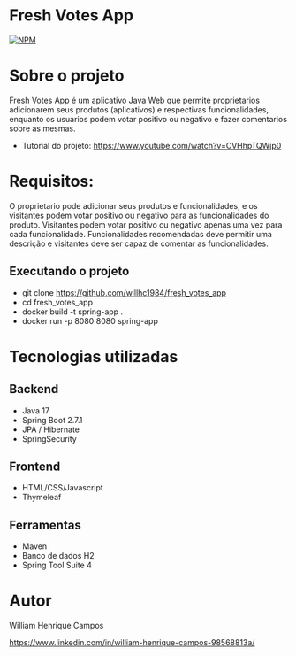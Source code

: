 # Fresh Votes App
[![NPM](https://img.shields.io/npm/l/react)](https://github.com/devsuperior/sds1-wmazoni/blob/master/LICENSE) 

# Sobre o projeto

Fresh Votes App é um aplicativo Java Web que permite proprietarios adicionarem seus produtos (aplicativos) e respectivas funcionalidades, 
enquanto os usuarios podem votar positivo ou negativo e fazer comentarios sobre as mesmas.

- Tutorial do projeto: https://www.youtube.com/watch?v=CVHhpTQWjp0

# Requisitos:

O proprietario pode adicionar seus produtos e funcionalidades, e os visitantes podem votar positivo ou negativo
para as funcionalidades do produto. Visitantes podem votar positivo ou negativo apenas uma vez para cada funcionalidade.
Funcionalidades recomendadas deve permitir uma descrição e visitantes deve ser capaz de 
comentar as funcionalidades.

## Executando o projeto
- git clone https://github.com/willhc1984/fresh_votes_app
- cd fresh_votes_app
- docker build -t spring-app .
- docker run -p 8080:8080 spring-app

# Tecnologias utilizadas
## Backend
- Java 17
- Spring Boot 2.7.1
- JPA / Hibernate
- SpringSecurity

## Frontend
- HTML/CSS/Javascript
- Thymeleaf

## Ferramentas
- Maven
- Banco de dados H2
- Spring Tool Suite 4

# Autor

William Henrique Campos

https://www.linkedin.com/in/william-henrique-campos-98568813a/

